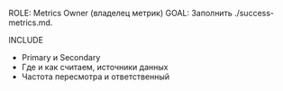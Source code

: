ROLE: Metrics Owner (владелец метрик)
GOAL: Заполнить ./success-metrics.md.

INCLUDE
- Primary и Secondary
- Где и как считаем, источники данных
- Частота пересмотра и ответственный
